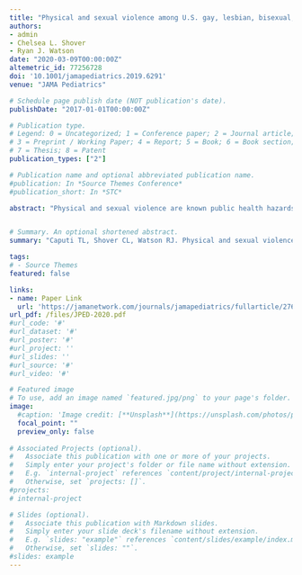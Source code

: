 ```yaml
---
title: "Physical and sexual violence among U.S. gay, lesbian, bisexual, and questioning adolescents."
authors:
- admin
- Chelsea L. Shover
- Ryan J. Watson
date: "2020-03-09T00:00:00Z"
altemetric_id: 77256728
doi: '10.1001/jamapediatrics.2019.6291'
venue: "JAMA Pediatrics"

# Schedule page publish date (NOT publication's date). 
publishDate: "2017-01-01T00:00:00Z"

# Publication type.
# Legend: 0 = Uncategorized; 1 = Conference paper; 2 = Journal article;
# 3 = Preprint / Working Paper; 4 = Report; 5 = Book; 6 = Book section;
# 7 = Thesis; 8 = Patent 
publication_types: ["2"]

# Publication name and optional abbreviated publication name. 
#publication: In *Source Themes Conference*
#publication_short: In *STC*

abstract: "Physical and sexual violence are known public health hazards,1 imposing substantial physical and emotional burdens on those who have experienced such violence.2 Gay, lesbian, bisexual, and questioning adolescents are believed to be at higher risk than their heterosexual peers for violence.3 However, no nationally representative study has examined the holistic risk of violence to sexual minority adolescents, and some forms of violence (eg, sexual assault by a stranger), to our knowledge, have not been assessed.4 We used data from the National Youth Risk Behavior Survey (YRBS), conducted every 2 years by the Centers for Disease Control and Prevention, to quantify the risk of physical and sexual violence faced by sexual minority adolescents attending high schools in the United States."


# Summary. An optional shortened abstract.
summary: "Caputi TL, Shover CL, Watson RJ. Physical and sexual violence among U.S. gay, lesbian, bisexual, and questioning adolescents. JAMA Pediatrics. Published online Mar 9, 2020."

tags:
# - Source Themes
featured: false

links:
- name: Paper Link
  url: 'https://jamanetwork.com/journals/jamapediatrics/fullarticle/2762002'
url_pdf: /files/JPED-2020.pdf
#url_code: '#'
#url_dataset: '#'
#url_poster: '#'
#url_project: ''
#url_slides: ''
#url_source: '#'
#url_video: '#'

# Featured image
# To use, add an image named `featured.jpg/png` to your page's folder. 
image:
  #caption: 'Image credit: [**Unsplash**](https://unsplash.com/photos/pLCdAaMFLTE)'
  focal_point: ""
  preview_only: false
 
# Associated Projects (optional).
#   Associate this publication with one or more of your projects.
#   Simply enter your project's folder or file name without extension.
#   E.g. `internal-project` references `content/project/internal-project/index.md`.
#   Otherwise, set `projects: []`.
#projects:
# internal-project

# Slides (optional).
#   Associate this publication with Markdown slides.
#   Simply enter your slide deck's filename without extension.
#   E.g. `slides: "example"` references `content/slides/example/index.md`.
#   Otherwise, set `slides: ""`.
#slides: example
---
```

